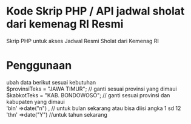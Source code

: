 # Kode Skrip PHP / API jadwal sholat dari kemenag RI Resmi
Skrip PHP untuk akses Jadwal Resmi Sholat dari Kemenag RI

# Penggunaan
ubah data berikut sesuai kebutuhan<br>
$provinsiTeks = "JAWA TIMUR"; // ganti sesuai provinsi yang dimaui<br>
$kabkotTeks = "KAB. BONDOWOSO"; // ganti sesuai provinsi dan kabupaten yang dimaui<br>
'bln' =>date("n") , // untuk bulan sekarang atau bisa diisi angka 1 sd 12<br>
'thn' =>date("Y")  //untuk tahun sekarang<br>

